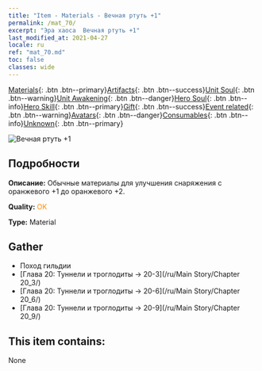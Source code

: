 ```yaml
---
title: "Item - Materials - Вечная ртуть +1"
permalink: /mat_70/
excerpt: "Эра хаоса  Вечная ртуть +1"
last_modified_at: 2021-04-27
locale: ru
ref: "mat_70.md"
toc: false
classes: wide
---
```

 [Materials](/ItemsRU/){: .btn .btn--primary}[Artifacts](/ItemsRU/Artifacts/){: .btn .btn--success}[Unit Soul](/ItemsRU/UnitSoul/){: .btn .btn--warning}[Unit Awakening](/ItemsRU/UnitAwakening/){: .btn .btn--danger}[Hero Soul](/ItemsRU/HeroSoul/){: .btn .btn--info}[Hero Skill](/ItemsRU/HeroSkill/){: .btn .btn--primary}[Gift](/ItemsRU/Gift/){: .btn .btn--success}[Event related](/ItemsRU/Events/){: .btn .btn--warning}[Avatars](/ItemsRU/Avatars/){: .btn .btn--danger}[Consumables](/ItemsRU/Consumables/){: .btn .btn--info}[Unknown](/ItemsRU/Unknown/){: .btn .btn--primary}

 ![Вечная ртуть +1](/images/t/i_cailiao_shuiyin3.png)

## Подробности
 **Описание:** Обычные материалы для улучшения снаряжения c оранжевого +1 до оранжевого +2.

 **Quality:** <span style="color: #FF8C00">OK</span>

 **Type:** Material

## Gather

*    Поход гильдии 
*    [Глава 20: Туннели и троглодиты -> 20-3](/ru/Main Story/Chapter 20_3/) 
*    [Глава 20: Туннели и троглодиты -> 20-6](/ru/Main Story/Chapter 20_6/) 
*    [Глава 20: Туннели и троглодиты -> 20-9](/ru/Main Story/Chapter 20_9/) 

## This item contains:

  None

